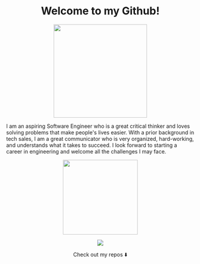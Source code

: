 <h1 align="center" /> Welcome to my Github! </h1>
<p align="center">
  <img width="250" src="https://c.tenor.com/3ouls7liJcQAAAAC/golden-state-warriors-steph-curry.gif">
</p>

<p>I am an aspiring Software Engineer who is a great critical thinker and loves solving problems that make people's lives easier. With a prior background in tech sales, I am a great communicator who is very organized, hard-working, and understands what it takes to succeed. I look forward to starting a career in engineering and welcome all the challenges I may face. </p>


<p align="center">
<img src="https://github-readme-stats.vercel.app/api?username=anovick1&show_icons=false" height="200px" >
</p>


<p align="center">
<a href= "https://www.linkedin.com/in/avery-novick/"><img src="https://cdn.icon-icons.com/icons2/687/PNG/128/linkedin_icon-icons.com_61252.png"/></a>
</p>


<p align="center">
Check out my repos ⬇️  
</p>


